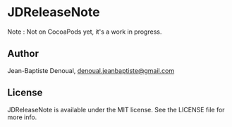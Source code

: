 # JDReleaseNote

Note : Not on CocoaPods yet, it's a work in progress.

## Author

Jean-Baptiste Denoual, denoual.jeanbaptiste@gmail.com

## License

JDReleaseNote is available under the MIT license. See the LICENSE file for more info.

